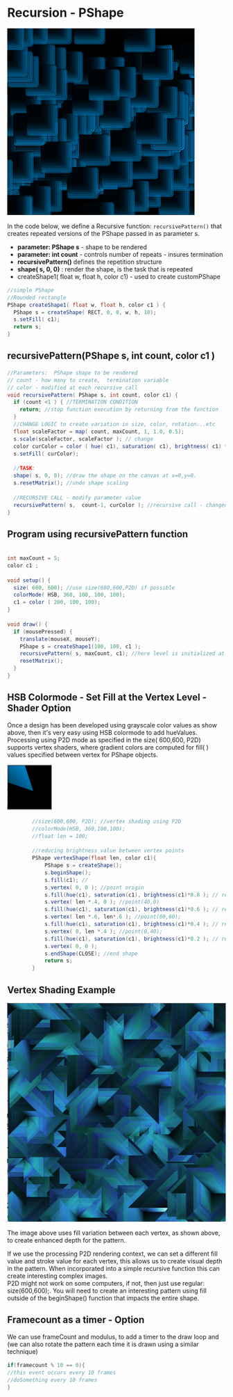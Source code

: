 # Recursion - PShape

![](../.gitbook/assets/screen-shot-2021-03-21-at-1.10.07-pm.png)

In the code below, we define a Recursive function: `recursivePattern()` that creates repeated versions of the PShape passed in as parameter s.

* **parameter: PShape s** - shape to be rendered
* **parameter: int count** - controls number of repeats - insures termination 
* **recursivePattern\(\)** defines the repetition structure
* **shape\( s, 0, 0\)** : render the shape, is the task that is repeated
* createShape1\( float w, float h, color c1\) - used to create customPShape

```java
//simple PShape
//Rounded rectangle
PShape createShape1( float w, float h, color c1 ) {
  PShape s = createShape( RECT, 0, 0, w, h, 10);
  s.setFill( c1);
  return s;
}
```

## recursivePattern\(PShape s, int count, color  c1 \) 

```java
//Parameters:  PShape shape to be rendered
// count - how many to create,  termination variable
// color - modified at each recursive call
void recursivePattern( PShape s, int count, color c1) {
  if (count <1 ) { //TERMINATION CONDITION
    return; //stop function execution by returning from the function
  }
  //CHANGE LOGIC to create variation in size, color, rotation...etc
  float scaleFactor = map( count, maxCount, 1, 1.0, 0.5); 
  s.scale(scaleFactor, scaleFactor ); // change
  color curColor = color ( hue( c1), saturation( c1), brightness( c1) * 0.8, 50);
  s.setFill( curColor);
  
  //TASK: 
  shape( s, 0, 0); //draw the shape on the canvas at x=0,y=0.
  s.resetMatrix(); //undo shape scaling
  
  //RECURSIVE CALL - modify parameter value
  recursivePattern( s,  count-1, curColor ); //recursive call - changed values for count, color
}
```

## Program using recursivePattern function

```java

int maxCount = 5;
color c1 ;

void setup() {
  size( 600, 600); //use size(600,600,P2D) if possible
  colorMode( HSB, 360, 100, 100, 100);
  c1 = color ( 200, 100, 100);
}

void draw() {
  if (mousePressed) {
    translate(mouseX, mouseY);
    PShape s = createShape1(100, 100, c1 );
    recursivePattern( s, maxCount, c1); //here level is initialized at 5 because we decrement it inside the recursive function
    resetMatrix();
  }
}
```

## HSB Colormode - Set Fill at the Vertex Level - Shader Option

Once a design has been developed using grayscale color values as show above, then it's very easy using HSB colormode to add hueValues. Processing using P2D mode as specified in the size\( 600,600, P2D\) supports vertex shaders, where gradient colors are computed for fill\( \) values specified between vertex for PShape objects.

![](../.gitbook/assets/screen-shot-2018-09-04-at-1.42.09-pm.png)

```java
        //size(600,600, P2D); //vertex shading using P2D
        //colorMode(HSB, 360,100,100);
        //float len = 100;

        //reducing brightness value between vertex points
        PShape vertexShape(float len, color c1){
            PShape s = createShape();
            s.beginShape();
            s.fill(c1); // 
            s.vertex( 0, 0 ); //point origin
            s.fill(hue(c1), saturation(c1), brightness(c1)*0.8 ); // reduce brightness
            s.vertex( len *.4, 0 ); //point(40,0)
            s.fill(hue(c1), saturation(c1), brightness(c1)*0.6 ); // reduce brightness
            s.vertex( len *.6, len*.6 ); //point(60,60);
            s.fill(hue(c1), saturation(c1), brightness(c1)*0.4 ); // reduce brightness
            s.vertex( 0, len *.4 ); //point(0,40);
            s.fill(hue(c1), saturation(c1), brightness(c1)*0.2 ); // reduce brightness
            s.vertex( 0, 0 );
            s.endShape(CLOSE); //end shape
            return s;
        }
```

## Vertex Shading Example

![](../.gitbook/assets/screenshot-2016-01-24-18.37.32.png)

The image above uses fill variation between each vertex, as shown above, to create enhanced depth for the pattern.

If we use the processing P2D rendering context, we can set a different fill value and stroke value for each vertex, this allows us to create visual depth in the pattern. When incorporated into a simple recursive function this can create interesting complex images.  
P2D might not work on some computers, if not, then just use regular: size\(600,600\);. You will need to create an interesting pattern using fill outside of the beginShape\(\) function that impacts the entire shape.

## Framecount as a timer - Option

We can use frameCount and modulus, to add a timer to the draw loop and \(we can also rotate the pattern each time it is drawn using a similar technique\)

```java
if(framecount % 10 == 0){
//this event occurs every 10 frames
//doSomething every 10 frames
}
```

